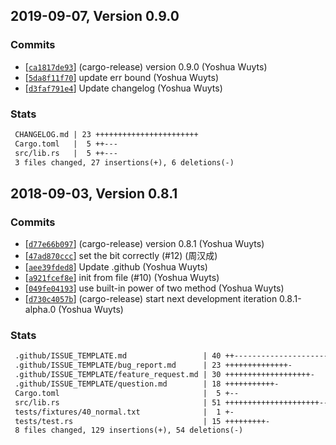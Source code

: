 ## 2019-09-07, Version 0.9.0
### Commits
- [[`ca1817de93`](https://github.com/datrs/sparse-bitfield/commit/ca1817de9355848bed3f4f622448fda5de6ddcd8)] (cargo-release) version 0.9.0 (Yoshua Wuyts)
- [[`5da8f11f70`](https://github.com/datrs/sparse-bitfield/commit/5da8f11f70c5078de302eb62211bb7447ead0269)] update err bound (Yoshua Wuyts)
- [[`d3faf791e4`](https://github.com/datrs/sparse-bitfield/commit/d3faf791e4283104120e28a24a434db86b495368)] Update changelog (Yoshua Wuyts)

### Stats
```diff
 CHANGELOG.md | 23 +++++++++++++++++++++++
 Cargo.toml   |  5 ++---
 src/lib.rs   |  5 ++---
 3 files changed, 27 insertions(+), 6 deletions(-)
```


## 2018-09-03, Version 0.8.1
### Commits
- [[`d77e66b097`](https://github.com/datrs/sparse-bitfield/commit/d77e66b0976f44d3d822dcc78e10ff8b94c2ee45)] (cargo-release) version 0.8.1 (Yoshua Wuyts)
- [[`47ad870ccc`](https://github.com/datrs/sparse-bitfield/commit/47ad870ccc8f403b08b96da5982641de08e8bd3c)] set the bit correctly (#12) (周汉成)
- [[`aee39fded8`](https://github.com/datrs/sparse-bitfield/commit/aee39fded840f676103158ae7fc364886c3f873c)] Update .github (Yoshua Wuyts)
- [[`a921fcef8e`](https://github.com/datrs/sparse-bitfield/commit/a921fcef8ef62a764ed767bc911420e5aa13b774)] init from file (#10) (Yoshua Wuyts)
- [[`049fe04193`](https://github.com/datrs/sparse-bitfield/commit/049fe04193afce481969a849e8303d31fdb78981)] use built-in power of two method (Yoshua Wuyts)
- [[`d730c4057b`](https://github.com/datrs/sparse-bitfield/commit/d730c4057bd05dd57b647f3c9e2e91c9d3ff4ef7)] (cargo-release) start next development iteration 0.8.1-alpha.0 (Yoshua Wuyts)

### Stats
```diff
 .github/ISSUE_TEMPLATE.md                 | 40 ++-----------------------
 .github/ISSUE_TEMPLATE/bug_report.md      | 23 ++++++++++++++-
 .github/ISSUE_TEMPLATE/feature_request.md | 30 +++++++++++++++++++-
 .github/ISSUE_TEMPLATE/question.md        | 18 +++++++++++-
 Cargo.toml                                |  5 +--
 src/lib.rs                                | 51 +++++++++++++++++++++-----------
 tests/fixtures/40_normal.txt              |  1 +-
 tests/test.rs                             | 15 +++++++++-
 8 files changed, 129 insertions(+), 54 deletions(-)
```


